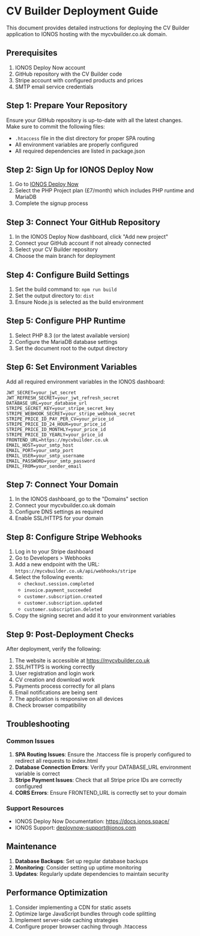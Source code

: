 # CV Builder Deployment Guide

This document provides detailed instructions for deploying the CV Builder application to IONOS hosting with the mycvbuilder.co.uk domain.

## Prerequisites

1. IONOS Deploy Now account
2. GitHub repository with the CV Builder code
3. Stripe account with configured products and prices
4. SMTP email service credentials

## Step 1: Prepare Your Repository

Ensure your GitHub repository is up-to-date with all the latest changes. Make sure to commit the following files:

- `.htaccess` file in the dist directory for proper SPA routing
- All environment variables are properly configured
- All required dependencies are listed in package.json

## Step 2: Sign Up for IONOS Deploy Now

1. Go to [IONOS Deploy Now](https://www.ionos.com/hosting/deploy-now)
2. Select the PHP Project plan (£7/month) which includes PHP runtime and MariaDB
3. Complete the signup process

## Step 3: Connect Your GitHub Repository

1. In the IONOS Deploy Now dashboard, click "Add new project"
2. Connect your GitHub account if not already connected
3. Select your CV Builder repository
4. Choose the main branch for deployment

## Step 4: Configure Build Settings

1. Set the build command to: `npm run build`
2. Set the output directory to: `dist`
3. Ensure Node.js is selected as the build environment

## Step 5: Configure PHP Runtime

1. Select PHP 8.3 (or the latest available version)
2. Configure the MariaDB database settings
3. Set the document root to the output directory

## Step 6: Set Environment Variables

Add all required environment variables in the IONOS dashboard:

```
JWT_SECRET=your_jwt_secret
JWT_REFRESH_SECRET=your_jwt_refresh_secret
DATABASE_URL=your_database_url
STRIPE_SECRET_KEY=your_stripe_secret_key
STRIPE_WEBHOOK_SECRET=your_stripe_webhook_secret
STRIPE_PRICE_ID_PAY_PER_CV=your_price_id
STRIPE_PRICE_ID_24_HOUR=your_price_id
STRIPE_PRICE_ID_MONTHLY=your_price_id
STRIPE_PRICE_ID_YEARLY=your_price_id
FRONTEND_URL=https://mycvbuilder.co.uk
EMAIL_HOST=your_smtp_host
EMAIL_PORT=your_smtp_port
EMAIL_USER=your_smtp_username
EMAIL_PASSWORD=your_smtp_password
EMAIL_FROM=your_sender_email
```

## Step 7: Connect Your Domain

1. In the IONOS dashboard, go to the "Domains" section
2. Connect your mycvbuilder.co.uk domain
3. Configure DNS settings as required
4. Enable SSL/HTTPS for your domain

## Step 8: Configure Stripe Webhooks

1. Log in to your Stripe dashboard
2. Go to Developers > Webhooks
3. Add a new endpoint with the URL: `https://mycvbuilder.co.uk/api/webhooks/stripe`
4. Select the following events:
   - `checkout.session.completed`
   - `invoice.payment_succeeded`
   - `customer.subscription.created`
   - `customer.subscription.updated`
   - `customer.subscription.deleted`
5. Copy the signing secret and add it to your environment variables

## Step 9: Post-Deployment Checks

After deployment, verify the following:

1. The website is accessible at https://mycvbuilder.co.uk
2. SSL/HTTPS is working correctly
3. User registration and login work
4. CV creation and download work
5. Payments process correctly for all plans
6. Email notifications are being sent
7. The application is responsive on all devices
8. Check browser compatibility

## Troubleshooting

### Common Issues

1. **SPA Routing Issues**: Ensure the .htaccess file is properly configured to redirect all requests to index.html
2. **Database Connection Errors**: Verify your DATABASE_URL environment variable is correct
3. **Stripe Payment Issues**: Check that all Stripe price IDs are correctly configured
4. **CORS Errors**: Ensure FRONTEND_URL is correctly set to your domain

### Support Resources

- IONOS Deploy Now Documentation: https://docs.ionos.space/
- IONOS Support: deploynow-support@ionos.com

## Maintenance

1. **Database Backups**: Set up regular database backups
2. **Monitoring**: Consider setting up uptime monitoring
3. **Updates**: Regularly update dependencies to maintain security

## Performance Optimization

1. Consider implementing a CDN for static assets
2. Optimize large JavaScript bundles through code splitting
3. Implement server-side caching strategies
4. Configure proper browser caching through .htaccess 